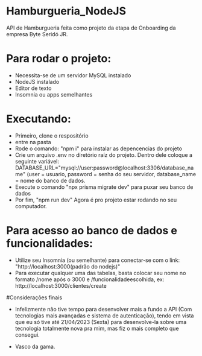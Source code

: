 # Hamburgueria_NodeJS
API de Hamburgueria feita como projeto da etapa de Onboarding da empresa Byte Seridó JR. 

# Para rodar o projeto:
- Necessita-se de um servidor MySQL instalado
- NodeJS instalado
- Editor de texto
- Insomnia ou apps semelhantes

# Executando:
- Primeiro, clone o respositório
- entre na pasta
- Rode o comando: "npm i" para instalar as depencencias do projeto
- Crie um arquivo .env no diretório raíz do projeto. Dentro dele coloque a seguinte variável: DATABASE_URL="mysql://user:password@localhost:3306/database_name" (user = usuario, password = senha do seu servidor, database_name = nome do banco de dados.
- Execute o comando "npx prisma migrate dev" para puxar seu banco de dados
- Por fim, "npm run dev"
Agora é pro projeto estar rodando no seu computador.

# Para acesso ao banco de dados e funcionalidades:
- Utilize seu Insomnia (ou semelhante) para conectar-se com o link: "http://localhost:3000(padrão do nodejs)"
- Para executar qualquer uma das tabelas, basta colocar seu nome no formato /nome após o 3000 e /funcionalidadeescolhida, ex: http://localhost:3000/clientes/create


#Considerações finais
- Infelizmente não tive tempo para desenvolver mais a fundo a API (Com tecnologias mais avançadas e sistema de autenticação), tendo em vista que eu só tive até 21/04/2023 (Sexta) para desenvolve-la sobre uma tecnologia totalmente nova pra mim, mas fiz o mais completo que consegui.

- Vasco da gama.

